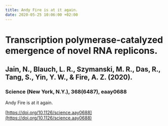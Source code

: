```yaml
---
title: Andy Fire is at it again.
date: 2020-05-25 10:06:00 +02:00
---
```


# Transcription polymerase-catalyzed emergence of novel RNA replicons.  

## Jain, N., Blauch, L. R., Szymanski, M. R., Das, R., Tang, S., Yin, Y. W., & Fire, A. Z. (2020).  

### Science (New York, N.Y.), 368(6487), eaay0688
  
Andy Fire is at it again.


[https://doi.org/10.1126/science.aay0688](https://doi.org/10.1126/science.aay0688)